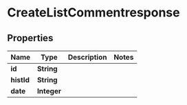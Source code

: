 

# CreateListCommentresponse


## Properties

| Name | Type | Description | Notes |
|------------ | ------------- | ------------- | -------------|
|**id** | **String** |  |  |
|**histId** | **String** |  |  |
|**date** | **Integer** |  |  |



